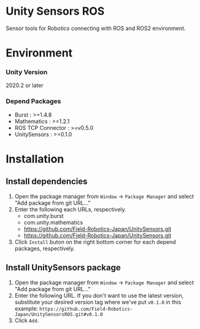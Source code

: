 # Unity Sensors ROS
Sensor tools for Robotics connecting with ROS and ROS2 environment.

# Environment
### Unity Version
2020.2 or later
### Depend Packages
- Burst : >=1.4.8
- Mathematics : >=1.2.1
- ROS TCP Connector : >=v0.5.0
- UnitySensors : >=0.1.0

# Installation
## Install dependencies
1. Open the package manager from `Window` -> `Package Manager` and select "Add package from git URL..."
2. Enter the following each URLs, respectively.
   - com.unity.burst
   - com.unity.mathematics
   - https://github.com/Field-Robotics-Japan/UnitySensors.git
   - https://github.com/Field-Robotics-Japan/UnitySensors.git
3. Click `Install` buton on the right bottom corner for each depend packages, respectively.

## Install UnitySensors package
1. Open the package manager from `Window` -> `Package Manager` and select "Add package from git URL..."
2. Enter the following URL. If you don't want to use the latest version, substitute your desired version tag where we've put `v0.1.0` in this example:
`https://github.com/Field-Robotics-Japan/UnitySensorsROS.git#v0.1.0`
3. Click `Add`.
